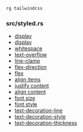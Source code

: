 
```rust
rg tailwindcss
```

### src/styled.rs

- [display](https://tailwindcss.com/docs/display)  
- [display](https://tailwindcss.com/docs/display)  
- [whitespace](https://tailwindcss.com/docs/whitespace#nowrap)  
- [text-overflow](https://tailwindcss.com/docs/text-overflow#truncate)  
- [line-clamp](https://tailwindcss.com/docs/line-clamp)  
- [flex-direction](https://tailwindcss.com/docs/flex-direction#row-reverse)  
- [flex](https://tailwindcss.com/docs/flex#flex-1)  
- [align items](https://tailwindcss.com/docs/align-items#baseline)  
- [justify content](https://tailwindcss.com/docs/justify-content#space-around)  
- [align content](https://tailwindcss.com/docs/align-content#stretch)  
- [font size](https://tailwindcss.com/docs/font-size#setting-the-font-size)  
- [font style](https://tailwindcss.com/docs/font-style#italicizing-text)  
- [text-decoration-line](https://tailwindcss.com/docs/text-decoration-line#adding-a-line-through-text)  
- [text-decoration-style](https://tailwindcss.com/docs/text-decoration-style)  
- [text-decoration-thickness](https://tailwindcss.com/docs/text-decoration-thickness)  
